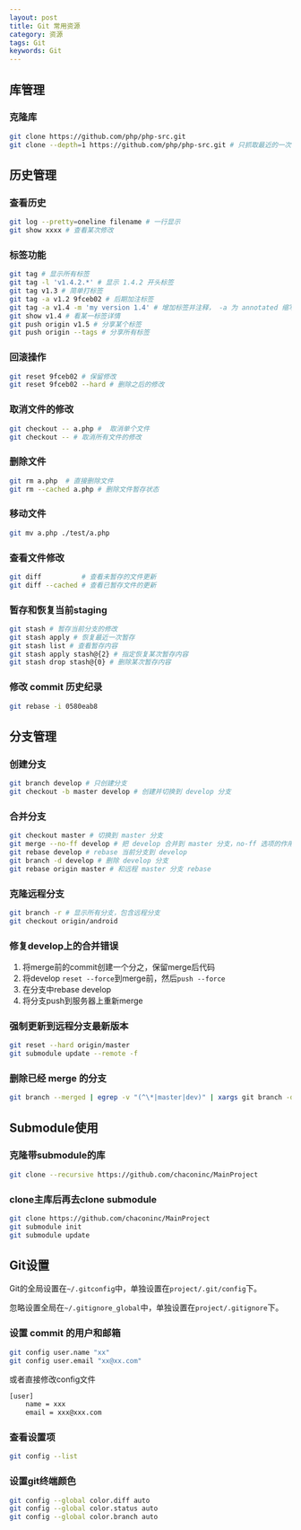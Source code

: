 ```yaml
---
layout: post
title: Git 常用资源
category: 资源
tags: Git
keywords: Git
---
```


## 库管理

### 克隆库

```bash
git clone https://github.com/php/php-src.git
git clone --depth=1 https://github.com/php/php-src.git # 只抓取最近的一次 commit
```

## 历史管理

### 查看历史

```bash
git log --pretty=oneline filename # 一行显示
git show xxxx # 查看某次修改
```

### 标签功能

```bash
git tag # 显示所有标签
git tag -l 'v1.4.2.*' # 显示 1.4.2 开头标签
git tag v1.3 # 简单打标签
git tag -a v1.2 9fceb02 # 后期加注标签
git tag -a v1.4 -m 'my version 1.4' # 增加标签并注释， -a 为 annotated 缩写
git show v1.4 # 看某一标签详情
git push origin v1.5 # 分享某个标签
git push origin --tags # 分享所有标签
```

### 回滚操作

```bash
git reset 9fceb02 # 保留修改
git reset 9fceb02 --hard # 删除之后的修改
```

### 取消文件的修改

```bash
git checkout -- a.php #  取消单个文件
git checkout -- # 取消所有文件的修改
```

### 删除文件

```bash
git rm a.php  # 直接删除文件
git rm --cached a.php # 删除文件暂存状态
```

### 移动文件

```bash
git mv a.php ./test/a.php
```

### 查看文件修改

```bash
git diff          # 查看未暂存的文件更新
git diff --cached # 查看已暂存文件的更新
```

### 暂存和恢复当前staging

```bash
git stash # 暂存当前分支的修改
git stash apply # 恢复最近一次暂存
git stash list # 查看暂存内容
git stash apply stash@{2} # 指定恢复某次暂存内容
git stash drop stash@{0} # 删除某次暂存内容
```

### 修改 commit 历史纪录

```bash
git rebase -i 0580eab8
```

## 分支管理

### 创建分支

```bash
git branch develop # 只创建分支
git checkout -b master develop # 创建并切换到 develop 分支
```

### 合并分支

```bash
git checkout master # 切换到 master 分支
git merge --no-ff develop # 把 develop 合并到 master 分支，no-ff 选项的作用是保留原分支记录
git rebase develop # rebase 当前分支到 develop
git branch -d develop # 删除 develop 分支
git rebase origin master # 和远程 master 分支 rebase
```

### 克隆远程分支

```bash
git branch -r # 显示所有分支，包含远程分支
git checkout origin/android
```

### 修复develop上的合并错误

1. 将merge前的commit创建一个分之，保留merge后代码
2. 将develop `reset --force`到merge前，然后`push --force`
3. 在分支中rebase develop
4. 将分支push到服务器上重新merge

### 强制更新到远程分支最新版本

```bash
git reset --hard origin/master
git submodule update --remote -f
```

### 删除已经 merge 的分支

```bash
git branch --merged | egrep -v "(^\*|master|dev)" | xargs git branch -d
```

## Submodule使用

### 克隆带submodule的库

```bash
git clone --recursive https://github.com/chaconinc/MainProject
```

### clone主库后再去clone submodule

```bash
git clone https://github.com/chaconinc/MainProject
git submodule init
git submodule update
```

## Git设置

Git的全局设置在`~/.gitconfig`中，单独设置在`project/.git/config`下。

忽略设置全局在`~/.gitignore_global`中，单独设置在`project/.gitignore`下。

### 设置 commit 的用户和邮箱

```bash
git config user.name "xx"
git config user.email "xx@xx.com"
```

或者直接修改config文件

```bash
[user]
    name = xxx
    email = xxx@xxx.com
```

### 查看设置项

```bash
git config --list
```

### 设置git终端颜色

```bash
git config --global color.diff auto
git config --global color.status auto
git config --global color.branch auto
```
